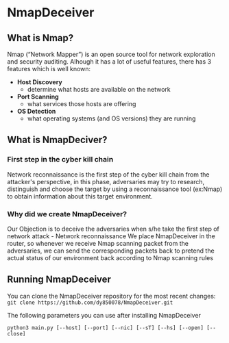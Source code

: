 # NmapDeceiver

## What is Nmap?
Nmap (“Network Mapper”) is an open source tool for network exploration and security auditing. Alhough it has a lot of useful features, there has 3 features which is well known:    
 - **Host Discovery**
    -  determine what hosts are available on the network 
 - **Port Scanning**
    -  what services those hosts are offering
 - **OS Detection**
    -  what operating systems (and OS versions) they are running


## What is NmapDeciver?

### First step in the cyber kill chain
Network reconnaissance is the first step of the cyber kill chain from the attacker's perspective, in this phase, adversaries may try to research, distinguish and choose the target by using a reconnaissance tool (ex:Nmap) to obtain information about this target environment.

### Why did we create NmapDeceiver?
Our Objection is to deceive the adversaries when s/he take the first step of network attack - Network reconnaissance 
We place NmapDeceiver in the router, so whenever we receive Nmap scanning packet from the adversaries, we can send the corresponding packets back to pretend the actual status of our environment back according to Nmap scanning rules


## Running NmapDeceiver

You can clone the NmapDeceiver repository for the most recent changes:
```git clone https://github.com/dy850078/NmapDeceiver.git```

The following parameters you can use after installing NmapDeceiver

```python3 main.py [--host] [--port] [--nic] [--sT] [--hs] [--open] [--close]```
